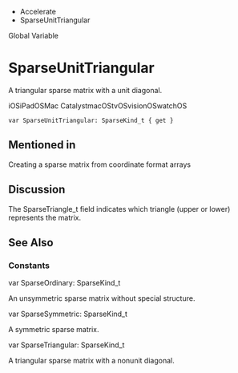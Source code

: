 

- Accelerate
-  SparseUnitTriangular 

Global Variable

# SparseUnitTriangular

A triangular sparse matrix with a unit diagonal.

iOSiPadOSMac CatalystmacOStvOSvisionOSwatchOS

``` source
var SparseUnitTriangular: SparseKind_t { get }
```

## Mentioned in 

Creating a sparse matrix from coordinate format arrays

## Discussion

The SparseTriangle_t field indicates which triangle (upper or lower) represents the matrix.

## See Also

### Constants

var SparseOrdinary: SparseKind_t

An unsymmetric sparse matrix without special structure.

var SparseSymmetric: SparseKind_t

A symmetric sparse matrix.

var SparseTriangular: SparseKind_t

A triangular sparse matrix with a nonunit diagonal.

